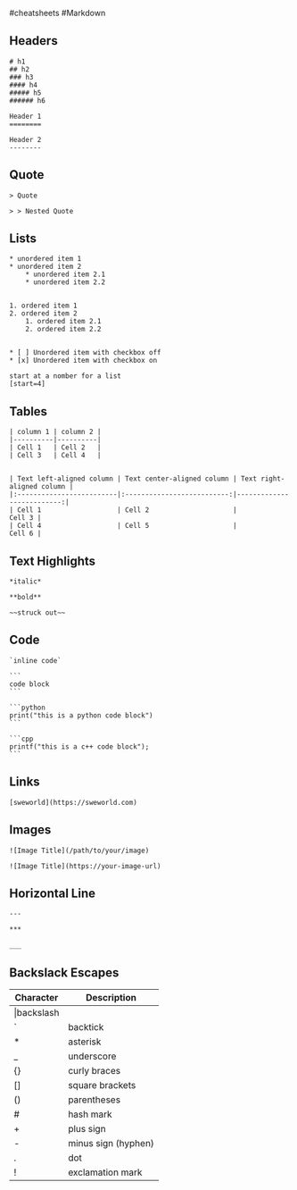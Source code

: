 #cheatsheets #Markdown 

## Headers

```text
# h1
## h2
### h3
#### h4
##### h5
###### h6

Header 1
========

Header 2
--------
```

## Quote

```text
> Quote

> > Nested Quote
```

## Lists

```text
* unordered item 1
* unordered item 2
    * unordered item 2.1
    * unordered item 2.2


1. ordered item 1
2. ordered item 2
    1. ordered item 2.1
    2. ordered item 2.2


* [ ] Unordered item with checkbox off
* [x] Unordered item with checkbox on

start at a nomber for a list
[start=4]
```

## Tables

```text
| column 1 | column 2 |
|----------|----------|
| Cell 1   | Cell 2   |
| Cell 3   | Cell 4   |


| Text left-aligned column | Text center-aligned column | Text right-aligned column |
|:-------------------------|:--------------------------:|--------------------------:|
| Cell 1                   | Cell 2                     |                    Cell 3 |
| Cell 4                   | Cell 5                     |                    Cell 6 |
```

## Text Highlights

```text
*italic*

**bold**

~~struck out~~
```

## Code

````text
`inline code`

```
code block
```

```python
print("this is a python code block")
```

```cpp
printf("this is a c++ code block");
```
````

## Links

```text
[sweworld](https://sweworld.com)
```

## Images

```text
![Image Title](/path/to/your/image)

![Image Title](https://your-image-url)
```

## Horizontal Line

```text
---

***

___
```

## Backslack Escapes

|Character|Description|
|---|---|
|\|backslash|
|`|backtick|
|*|asterisk|
|_|underscore|
|{}|curly braces|
|[]|square brackets|
|()|parentheses|
|#|hash mark|
|+|plus sign|
|-|minus sign (hyphen)|
|.|dot|
|!|exclamation mark|


